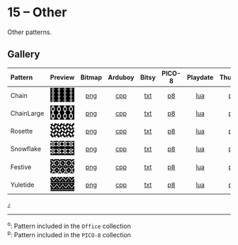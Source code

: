 # 15 – Other

Other patterns.

## Gallery

| Pattern | Preview | Bitmap | Arduboy | Bitsy | PICO-8 | Playdate | Thumby |
| :------ | :-----: | :----: | :-----: | :---: | :----: | :------: | :----: |
| Chain | <img width="64" height="32" src="../docs/art/Chain.png" alt=""> | [png](png/Chain.png) | [cpp](Other.h#L12-L23) | [txt](Other.bitsy.txt#L5-L14) | [p𝟪](other.p8.lua#L7-L19) | [lua](Other.playdate.lua#L5-L17) | [py](Other.thumby.py#L5-L16) |
| ChainLarge | <img width="64" height="32" src="../docs/art/ChainLarge.png" alt=""> | [png](png/ChainLarge.png) | [cpp](Other.h#L25-L36) | [txt](Other.bitsy.txt#L16-L25) | [p𝟪](other.p8.lua#L21-L33) | [lua](Other.playdate.lua#L19-L31) | [py](Other.thumby.py#L18-L29) |
| Rosette | <img width="64" height="32" src="../docs/art/Rosette.png" alt=""> | [png](png/Rosette.png) | [cpp](Other.h#L38-L49) | [txt](Other.bitsy.txt#L27-L36) | [p𝟪](other.p8.lua#L35-L47) | [lua](Other.playdate.lua#L33-L45) | [py](Other.thumby.py#L31-L42) |
| Snowflake | <img width="64" height="32" src="../docs/art/Snowflake.png" alt=""> | [png](png/Snowflake.png) | [cpp](Other.h#L51-L62) | [txt](Other.bitsy.txt#L38-L47) | [p𝟪](other.p8.lua#L49-L61) | [lua](Other.playdate.lua#L47-L59) | [py](Other.thumby.py#L44-L55) |
| Festive | <img width="64" height="32" src="../docs/art/Festive.png" alt=""> | [png](png/Festive.png) | [cpp](Other.h#L64-L75) | [txt](Other.bitsy.txt#L49-L58) | [p𝟪](other.p8.lua#L63-L75) | [lua](Other.playdate.lua#L61-L73) | [py](Other.thumby.py#L57-L68) |
| Yuletide | <img width="64" height="32" src="../docs/art/Yuletide.png" alt=""> | [png](png/Yuletide.png) | [cpp](Other.h#L77-L88) | [txt](Other.bitsy.txt#L60-L69) | [p𝟪](other.p8.lua#L77-L89) | [lua](Other.playdate.lua#L75-L87) | [py](Other.thumby.py#L70-L81) |


[`⤴`](#gallery)

---

<sup>o</sup>: Pattern included in the `Office` collection  
<sup>p</sup>: Pattern included in the `PICO-8` collection

<br>
